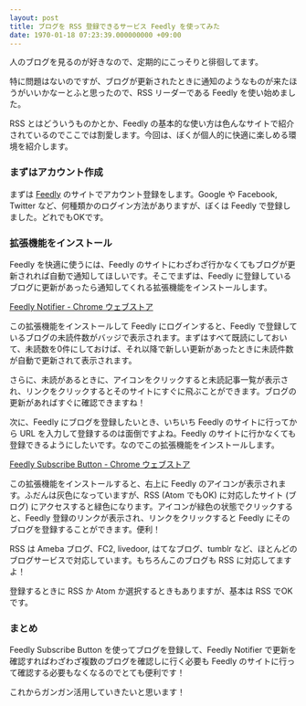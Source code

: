 ```yaml
---
layout: post
title: ブログを RSS 登録できるサービス Feedly を使ってみた
date: 1970-01-18 07:23:39.000000000 +09:00
---
```

人のブログを見るのが好きなので、定期的にこっそりと徘徊してます。

特に問題はないのですが、ブログが更新されたときに通知のようなものが来たほうがいいかなーとふと思ったので、RSS リーダーである Feedly を使い始めました。

RSS とはどういうものかとか、Feedly の基本的な使い方は色んなサイトで紹介されているのでここでは割愛します。今回は、ぼくが個人的に快適に楽しめる環境を紹介します。

### まずはアカウント作成
まずは <a href="https://feedly.com" target="_blank">Feedly</a> のサイトでアカウント登録をします。Google や Facebook, Twitter など、何種類かのログイン方法がありますが、ぼくは Feedly で登録しました。どれでもOKです。

### 拡張機能をインストール
Feedly を快適に使うには、Feedly のサイトにわざわざ行かなくてもブログが更新されれば自動で通知してほしいです。そこでまずは、Feedly に登録しているブログに更新があったら通知してくれる拡張機能をインストールします。

<a href="https://chrome.google.com/webstore/detail/feedly-notifier/egikgfbhipinieabdmcpigejkaomgjgb?utm_source=chrome-ntp-icon" target="_blank">Feedly Notifier - Chrome ウェブストア</a>

この拡張機能をインストールして Feedly にログインすると、Feedly で登録しているブログの未読件数がバッジで表示されます。まずはすべて既読にしておいて、未読数を0件にしておけば、それ以降で新しい更新があったときに未読件数が自動で更新されて表示されます。

さらに、未読があるときに、アイコンをクリックすると未読記事一覧が表示され、リンクをクリックするとそのサイトにすぐに飛ぶことができます。ブログの更新があればすぐに確認できますね！

次に、Feedly にブログを登録したいとき、いちいち Feedly のサイトに行ってから URL を入力して登録するのは面倒ですよね。Feedly のサイトに行かなくても登録できるようにしたいです。なのでこの拡張機能をインストールします。

<a href="https://chrome.google.com/webstore/detail/feedly-subscribe-button/gbbnddjfcllebfcnihfgmdplgaiejepc?utm_source=chrome-ntp-icon" target="_blank">Feedly Subscribe Button - Chrome ウェブストア</a>

この拡張機能をインストールすると、右上に Feedly のアイコンが表示されます。ふだんは灰色になっていますが、RSS (Atom でもOK) に対応したサイト (ブログ) にアクセスすると緑色になります。アイコンが緑色の状態でクリックすると、Feedly 登録のリンクが表示され、リンクをクリックすると Feedly にそのブログを登録することができます。便利！

RSS は Ameba ブログ、FC2, livedoor, はてなブログ、tumblr など、ほとんどのブログサービスで対応しています。もちろんこのブログも RSS に対応してますよ！

登録するときに RSS か Atom か選択するときもありますが、基本は RSS でOKです。

### まとめ
Feedly Subscribe Button を使ってブログを登録して、Feedly Notifier で更新を確認すればわざわざ複数のブログを確認しに行く必要も Feedly のサイトに行って確認する必要もなくなるのでとても便利です！

これからガンガン活用していきたいと思います！
